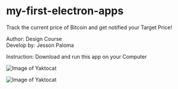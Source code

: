 # my-first-electron-apps
Track the current price of Bitcoin and get notified your Target Price!

Author: Design Course <br/>
Develop by: Jesson Paloma </br>

Instruction:
Download and run this app on your Computer

![Image of Yaktocat](https://i.ibb.co/8Mcbqqx/btcapp1.jpg)


![Image of Yaktocat](https://i.ibb.co/RYJC4WS/btcapp2.jpg) 
